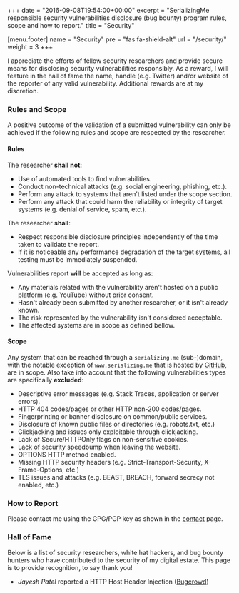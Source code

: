 +++
date = "2016-09-08T19:54:00+00:00"
excerpt = "SerializingMe responsible security vulnerabilities disclosure (bug bounty) program rules, scope and how to report."
title = "Security"

[menu.footer]
name = "Security"
pre = "fas fa-shield-alt"
url = "/security/"
weight = 3
+++

I appreciate the efforts of fellow security researchers and provide secure means for disclosing security vulnerabilities responsibly. As a reward, I will feature in the hall of fame the name, handle (e.g. Twitter) and/or website of the reporter of any valid vulnerability. Additional rewards are at my discretion.

### Rules and Scope

A positive outcome of the validation of a submitted vulnerability can only be achieved if the following rules and scope are respected by the researcher.

#### Rules

The researcher __shall not__:

* Use of automated tools to find vulnerabilities.
* Conduct non-technical attacks (e.g. social engineering, phishing, etc.).
* Perform any attack to systems that aren't listed under the scope section.
* Perform any attack that could harm the reliability or integrity of target systems (e.g. denial of service, spam, etc.).

The researcher __shall__:

* Respect responsible disclosure principles independently of the time taken to validate the report.
* If it is noticeable any performance degradation of the target systems, all testing must be immediately suspended.

Vulnerabilities report __will__ be accepted as long as:

* Any materials related with the vulnerability aren't hosted on a public platform (e.g. YouTube) without prior consent.
* Hasn't already been submitted by another researcher, or it isn't already known.
* The risk represented by the vulnerability isn't considered acceptable.
* The affected systems are in scope as defined bellow.

#### Scope

Any system that can be reached through a `serializing.me` (sub-)domain, with the notable exception of `www.serializing.me` that is hosted by [GitHub][3], are in scope. Also take into account that the following vulnerabilities types are specifically __excluded__:

* Descriptive error messages (e.g. Stack Traces, application or server errors).
* HTTP 404 codes/pages or other HTTP non-200 codes/pages.
* Fingerprinting or banner disclosure on common/public services.
* Disclosure of known public files or directories (e.g. robots.txt, etc.)
* Clickjacking and issues only exploitable through clickjacking.
* Lack of Secure/HTTPOnly flags on non-sensitive cookies.
* Lack of security speedbump when leaving the website.
* OPTIONS HTTP method enabled.
* Missing HTTP security headers (e.g. Strict-Transport-Security, X-Frame-Options, etc.)
* TLS issues and attacks (e.g. BEAST, BREACH, forward secrecy not enabled, etc.)

### How to Report

Please contact me using the GPG/PGP key as shown in the [contact][1] page.

### Hall of Fame

Below is a list of security researchers, white hat hackers, and bug bounty hunters who have contributed to the security of my digital estate. This page is to provide recognition, to say thank you!

* _Jayesh Patel_ reported a HTTP Host Header Injection ([Bugcrowd][4])

[1]: /contacts/ "Contact Page"
[2]: /security/hall-of-fame/ "Hall of Fame"
[3]: https://www.github.com/ "GitHub"
[4]: https://bugcrowd.com/jayeshpatel "Bugcrowd Profile"
